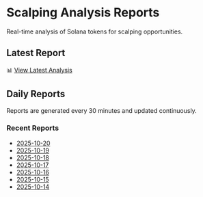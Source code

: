 # Scalping Analysis Reports

Real-time analysis of Solana tokens for scalping opportunities.

## Latest Report

📊 [View Latest Analysis](LATEST.md)

## Daily Reports

Reports are generated every 30 minutes and updated continuously.

### Recent Reports
- [2025-10-20](2025-10-20.md)
- [2025-10-19](2025-10-19.md)
- [2025-10-18](2025-10-18.md)
- [2025-10-17](2025-10-17.md)
- [2025-10-16](2025-10-16.md)
- [2025-10-15](2025-10-15.md)
- [2025-10-14](2025-10-14.md)
